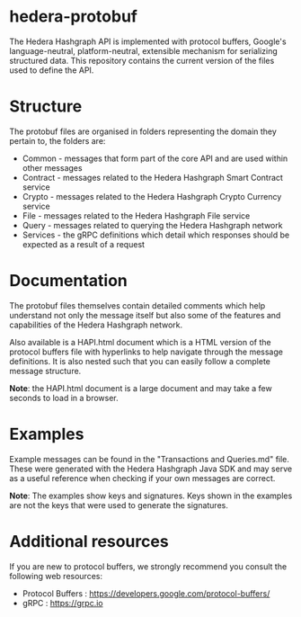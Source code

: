 # hedera-protobuf

The Hedera Hashgraph API is implemented with protocol buffers, Google's language-neutral, platform-neutral, extensible mechanism for serializing structured data. This repository contains the current version of the files used to define the API.

# Structure

The protobuf files are organised in folders representing the domain they pertain to, the folders are:

* Common - messages that form part of the core API and are used within other messages
* Contract - messages related to the Hedera Hashgraph Smart Contract service
* Crypto - messages related to the Hedera Hashgraph Crypto Currency service
* File - messages related to the Hedera Hashgraph File service
* Query - messages related to querying the Hedera Hashgraph network
* Services - the gRPC definitions which detail which responses should be expected as a result of a request

# Documentation

The protobuf files themselves contain detailed comments which help understand not only the message itself but also some of the features and capabilities of the Hedera Hashgraph network.

Also available is a HAPI.html document which is a HTML version of the protocol buffers file with hyperlinks to help navigate through the message definitions. It is also nested such that you can easily follow a complete message structure.

__Note__: the HAPI.html document is a large document and may take a few seconds to load in a browser.

# Examples

Example messages can be found in the "Transactions and Queries.md" file. These were generated with the Hedera Hashgraph Java SDK and may serve as a useful reference when checking if your own messages are correct.

__Note__: The examples show keys and signatures. Keys shown in the examples are not the keys that were used to generate the signatures.

# Additional resources

If you are new to protocol buffers, we strongly recommend you consult the following web resources:

* Protocol Buffers : https://developers.google.com/protocol-buffers/
* gRPC : https://grpc.io
